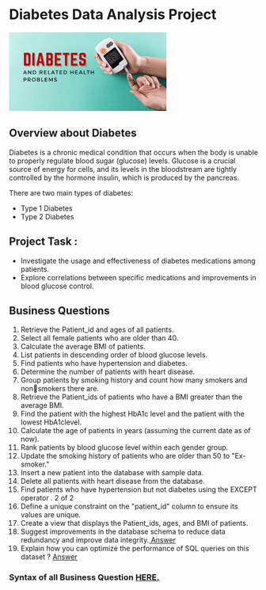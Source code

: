 
# Diabetes Data Analysis Project
![DCS](https://github.com/HarshaliSonawane-128/SQL-Projects/blob/main/Diabetes%20%20Data%20Analysis%20Project/images%20(1).jpeg)

## Overview about  Diabetes
Diabetes is a chronic medical condition that occurs when the body is unable to properly regulate blood sugar (glucose) levels. 
Glucose is a crucial source of energy for cells, and its levels in the bloodstream are tightly controlled by the hormone insulin, which is produced by the pancreas.

There are two main types of diabetes:

- Type 1 Diabetes
- Type 2 Diabetes

## Project Task :
- Investigate the usage and effectiveness of diabetes medications among patients.
- Explore correlations between specific medications and improvements in blood glucose control.

## Business Questions
1. Retrieve the Patient_id and ages of all patients.
2. Select all female patients who are older than 40.
3. Calculate the average BMI of patients.
4. List patients in descending order of blood glucose levels.
5. Find patients who have hypertension and diabetes.
6. Determine the number of patients with heart disease.
7. Group patients by smoking history and count how many smokers and nonsmokers there are.
8. Retrieve the Patient_ids of patients who have a BMI greater than the average BMI.
9. Find the patient with the highest HbA1c level and the patient with the lowest HbA1clevel.
10. Calculate the age of patients in years (assuming the current date as of now).
11. Rank patients by blood glucose level within each gender group.
12. Update the smoking history of patients who are older than 50 to "Ex-smoker."
13. Insert a new patient into the database with sample data.
14. Delete all patients with heart disease from the database.
15. Find patients who have hypertension but not diabetes using the EXCEPT operator . 2 of 2
16. Define a unique constraint on the "patient_id" column to ensure its values are unique.
17. Create a view that displays the Patient_ids, ages, and BMI of patients.
18. Suggest improvements in the database schema to reduce data redundancy and
improve data integrity.[ Answer ](https://github.com/HarshaliSonawane-128/SQL-Projects/blob/main/Diabetes%20%20Data%20Analysis%20Project/Document%20of%20Data%20Analysis.pdf)
19. Explain how you can optimize the performance of SQL queries on this dataset ? [Answer ](https://github.com/HarshaliSonawane-128/SQL-Projects/blob/main/Diabetes%20%20Data%20Analysis%20Project/Document%20of%20Data%20Analysis.pdf)

### Syntax of all Business Question [HERE.](https://github.com/HarshaliSonawane-128/SQL-Projects/blob/main/Diabetes%20%20Data%20Analysis%20Project/Diabetes%20Data%20Analysis%20Project.sql)
